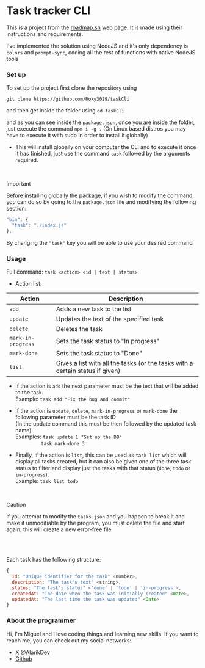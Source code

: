 # Task tracker CLI

This is a project from the [roadmap.sh](https://roadmap.sh/projects/task-tracker) web page. It is made using their instructions and requirements.

I've implemented the solution using NodeJS and it's only dependency is `colors` and `prompt-sync`, coding all the rest of functions with native NodeJS tools

### Set up

To set up the project first clone the repository using

`git clone https://github.com/Roky3029/taskCli`

and then get inside the folder using `cd taskCli`

and as you can see inside the `package.json`, once you are inside the folder, just execute the command
`npm i -g .`
(On Linux based distros you may have to execute it with sudo in order to install it globally)

- This will install globally on your computer the CLI and to execute it once it has finished, just use the command `task` followed by the arguments required.

<br>

> [!IMPORTANT]
> Before installing globally the package, if you wish to modify the command, you can do so by going to the `package.json` file and modifying the following section:
>
> ```js
> "bin": {
>   "task": "./index.js"
> },
> ```
>
> By changing the `"task"` key you will be able to use your desired command

### Usage

Full command: `task <action> <id | text | status>`

- Action list: <br>

| Action             | Description                                                                   |
| ------------------ | ----------------------------------------------------------------------------- |
| `add`              | Adds a new task to the list                                                   |
| `update`           | Updates the text of the specified task                                        |
| `delete`           | Deletes the task                                                              |
| `mark-in-progress` | Sets the task status to "In progress"                                         |
| `mark-done`        | Sets the task status to "Done"                                                |
| `list`             | Gives a list with all the tasks (or the tasks with a certain status if given) |

- If the action is `add` the next parameter must be the text that will be added to the task. <br>Example: `task add "Fix the bug and commit"`

- If the action is `update`, `delete`, `mark-in-progress` or `mark-done` the following parameter must be the task ID <br>
  (In the update command this must be then followed by the updated task name)<br>
  Examples: `task update 1 "Set up the DB"`<br>
                   `task mark-done 3`

- Finally, if the action is `list`, this can be used as `task list` which will display all tasks created, but it can also be given one of the three task status to filter and display just the tasks with that status (`done`, `todo` or `in-progress`). <br>
  Example: `task list todo`

<br>

> [!CAUTION]
> If you attempt to modify the `tasks.json` and you happen to break it and make it unmodifiable by the program, you must delete the file and start again, this will create a new error-free file

<br><br>

Each task has the following structure:

```js
{
  id: "Unique identifier for the task" <number>,
  description: "The task's text" <string>,
  status: "The task's status" <'done' | 'todo' | 'in-progress'>,
  createdAt: "The date when the task was initially created" <Date>,
  updatedAt: "The last time the task was updated" <Date>
}
```

### About the programmer

Hi, I'm Miguel and I love coding things and learning new skills. If you want to reach me, you can check out my social networks:

- [X @AlarikDev](https://x.com/AlarikDev)
- [Github](https://github.com/Roky3029)

